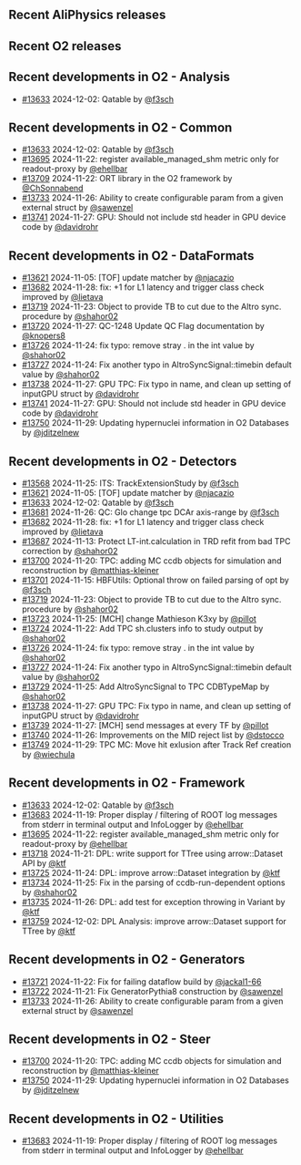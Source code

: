 ## Recent AliPhysics releases
## Recent O2 releases
## Recent developments in O2 - Analysis
- [\#13633](https://github.com/AliceO2Group/AliceO2/pull/13633) 2024-12-02: Qatable by [@f3sch](https://github.com/f3sch)
## Recent developments in O2 - Common
- [\#13633](https://github.com/AliceO2Group/AliceO2/pull/13633) 2024-12-02: Qatable by [@f3sch](https://github.com/f3sch)
- [\#13695](https://github.com/AliceO2Group/AliceO2/pull/13695) 2024-11-22: register available_managed_shm metric only for readout-proxy by [@ehellbar](https://github.com/ehellbar)
- [\#13709](https://github.com/AliceO2Group/AliceO2/pull/13709) 2024-11-22: ORT library in the O2 framework by [@ChSonnabend](https://github.com/ChSonnabend)
- [\#13733](https://github.com/AliceO2Group/AliceO2/pull/13733) 2024-11-26: Ability to create configurable param from a given external struct by [@sawenzel](https://github.com/sawenzel)
- [\#13741](https://github.com/AliceO2Group/AliceO2/pull/13741) 2024-11-27: GPU: Should not include std header in GPU device code by [@davidrohr](https://github.com/davidrohr)
## Recent developments in O2 - DataFormats
- [\#13621](https://github.com/AliceO2Group/AliceO2/pull/13621) 2024-11-05: [TOF] update matcher by [@njacazio](https://github.com/njacazio)
- [\#13682](https://github.com/AliceO2Group/AliceO2/pull/13682) 2024-11-28: fix: +1 for L1 latency and trigger class check improved by [@lietava](https://github.com/lietava)
- [\#13719](https://github.com/AliceO2Group/AliceO2/pull/13719) 2024-11-23: Object to provide TB to cut due to the Altro sync. procedure by [@shahor02](https://github.com/shahor02)
- [\#13720](https://github.com/AliceO2Group/AliceO2/pull/13720) 2024-11-27: QC-1248 Update QC Flag documentation by [@knopers8](https://github.com/knopers8)
- [\#13726](https://github.com/AliceO2Group/AliceO2/pull/13726) 2024-11-24: fix typo: remove stray . in the int value by [@shahor02](https://github.com/shahor02)
- [\#13727](https://github.com/AliceO2Group/AliceO2/pull/13727) 2024-11-24: Fix another typo in AltroSyncSignal::timebin default value by [@shahor02](https://github.com/shahor02)
- [\#13738](https://github.com/AliceO2Group/AliceO2/pull/13738) 2024-11-27: GPU TPC: Fix typo in name, and clean up setting of inputGPU struct by [@davidrohr](https://github.com/davidrohr)
- [\#13741](https://github.com/AliceO2Group/AliceO2/pull/13741) 2024-11-27: GPU: Should not include std header in GPU device code by [@davidrohr](https://github.com/davidrohr)
- [\#13750](https://github.com/AliceO2Group/AliceO2/pull/13750) 2024-11-29: Updating hypernuclei information in O2 Databases by [@jditzelnew](https://github.com/jditzelnew)
## Recent developments in O2 - Detectors
- [\#13568](https://github.com/AliceO2Group/AliceO2/pull/13568) 2024-11-25: ITS: TrackExtensionStudy by [@f3sch](https://github.com/f3sch)
- [\#13621](https://github.com/AliceO2Group/AliceO2/pull/13621) 2024-11-05: [TOF] update matcher by [@njacazio](https://github.com/njacazio)
- [\#13633](https://github.com/AliceO2Group/AliceO2/pull/13633) 2024-12-02: Qatable by [@f3sch](https://github.com/f3sch)
- [\#13681](https://github.com/AliceO2Group/AliceO2/pull/13681) 2024-11-26: QC: Glo change tpc DCAr axis-range by [@f3sch](https://github.com/f3sch)
- [\#13682](https://github.com/AliceO2Group/AliceO2/pull/13682) 2024-11-28: fix: +1 for L1 latency and trigger class check improved by [@lietava](https://github.com/lietava)
- [\#13687](https://github.com/AliceO2Group/AliceO2/pull/13687) 2024-11-13: Protect LT-int.calculation in TRD refit from bad TPC correction by [@shahor02](https://github.com/shahor02)
- [\#13700](https://github.com/AliceO2Group/AliceO2/pull/13700) 2024-11-20: TPC: adding MC ccdb objects for simulation and reconstruction by [@matthias-kleiner](https://github.com/matthias-kleiner)
- [\#13701](https://github.com/AliceO2Group/AliceO2/pull/13701) 2024-11-15: HBFUtils: Optional throw on failed parsing of opt by [@f3sch](https://github.com/f3sch)
- [\#13719](https://github.com/AliceO2Group/AliceO2/pull/13719) 2024-11-23: Object to provide TB to cut due to the Altro sync. procedure by [@shahor02](https://github.com/shahor02)
- [\#13723](https://github.com/AliceO2Group/AliceO2/pull/13723) 2024-11-25: [MCH] change Mathieson K3xy by [@pillot](https://github.com/pillot)
- [\#13724](https://github.com/AliceO2Group/AliceO2/pull/13724) 2024-11-22: Add TPC sh.clusters info to study output by [@shahor02](https://github.com/shahor02)
- [\#13726](https://github.com/AliceO2Group/AliceO2/pull/13726) 2024-11-24: fix typo: remove stray . in the int value by [@shahor02](https://github.com/shahor02)
- [\#13727](https://github.com/AliceO2Group/AliceO2/pull/13727) 2024-11-24: Fix another typo in AltroSyncSignal::timebin default value by [@shahor02](https://github.com/shahor02)
- [\#13729](https://github.com/AliceO2Group/AliceO2/pull/13729) 2024-11-25: Add AltroSyncSignal to TPC CDBTypeMap by [@shahor02](https://github.com/shahor02)
- [\#13738](https://github.com/AliceO2Group/AliceO2/pull/13738) 2024-11-27: GPU TPC: Fix typo in name, and clean up setting of inputGPU struct by [@davidrohr](https://github.com/davidrohr)
- [\#13739](https://github.com/AliceO2Group/AliceO2/pull/13739) 2024-11-27: [MCH] send messages at every TF by [@pillot](https://github.com/pillot)
- [\#13740](https://github.com/AliceO2Group/AliceO2/pull/13740) 2024-11-26: Improvements on the MID reject list by [@dstocco](https://github.com/dstocco)
- [\#13749](https://github.com/AliceO2Group/AliceO2/pull/13749) 2024-11-29: TPC MC: Move hit exlusion after Track Ref creation by [@wiechula](https://github.com/wiechula)
## Recent developments in O2 - Framework
- [\#13633](https://github.com/AliceO2Group/AliceO2/pull/13633) 2024-12-02: Qatable by [@f3sch](https://github.com/f3sch)
- [\#13683](https://github.com/AliceO2Group/AliceO2/pull/13683) 2024-11-19: Proper display / filtering of ROOT log messages from stderr in terminal output and InfoLogger by [@ehellbar](https://github.com/ehellbar)
- [\#13695](https://github.com/AliceO2Group/AliceO2/pull/13695) 2024-11-22: register available_managed_shm metric only for readout-proxy by [@ehellbar](https://github.com/ehellbar)
- [\#13718](https://github.com/AliceO2Group/AliceO2/pull/13718) 2024-11-21: DPL: write support for TTree using arrow::Dataset API by [@ktf](https://github.com/ktf)
- [\#13725](https://github.com/AliceO2Group/AliceO2/pull/13725) 2024-11-24: DPL: improve arrow::Dataset integration by [@ktf](https://github.com/ktf)
- [\#13734](https://github.com/AliceO2Group/AliceO2/pull/13734) 2024-11-25: Fix in the parsing of ccdb-run-dependent options by [@shahor02](https://github.com/shahor02)
- [\#13735](https://github.com/AliceO2Group/AliceO2/pull/13735) 2024-11-26: DPL: add test for exception throwing in Variant by [@ktf](https://github.com/ktf)
- [\#13759](https://github.com/AliceO2Group/AliceO2/pull/13759) 2024-12-02: DPL Analysis: improve arrow::Dataset support for TTree by [@ktf](https://github.com/ktf)
## Recent developments in O2 - Generators
- [\#13721](https://github.com/AliceO2Group/AliceO2/pull/13721) 2024-11-22: Fix for failing dataflow build by [@jackal1-66](https://github.com/jackal1-66)
- [\#13722](https://github.com/AliceO2Group/AliceO2/pull/13722) 2024-11-21: Fix GeneratorPythia8 construction by [@sawenzel](https://github.com/sawenzel)
- [\#13733](https://github.com/AliceO2Group/AliceO2/pull/13733) 2024-11-26: Ability to create configurable param from a given external struct by [@sawenzel](https://github.com/sawenzel)
## Recent developments in O2 - Steer
- [\#13700](https://github.com/AliceO2Group/AliceO2/pull/13700) 2024-11-20: TPC: adding MC ccdb objects for simulation and reconstruction by [@matthias-kleiner](https://github.com/matthias-kleiner)
- [\#13750](https://github.com/AliceO2Group/AliceO2/pull/13750) 2024-11-29: Updating hypernuclei information in O2 Databases by [@jditzelnew](https://github.com/jditzelnew)
## Recent developments in O2 - Utilities
- [\#13683](https://github.com/AliceO2Group/AliceO2/pull/13683) 2024-11-19: Proper display / filtering of ROOT log messages from stderr in terminal output and InfoLogger by [@ehellbar](https://github.com/ehellbar)
